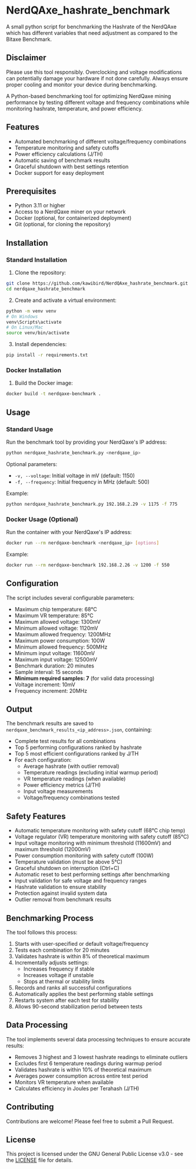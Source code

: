 # NerdQAxe_hashrate_benchmark
A small python script for benchmarking the Hashrate of the NerdQAxe which has different variables that need adjustment as compared to the Bitaxe Benchmark.

## Disclaimer

Please use this tool responsibly. Overclocking and voltage modifications can potentially damage your hardware if not done carefully. Always ensure proper cooling and monitor your device during benchmarking.

A Python-based benchmarking tool for optimizing NerdQaxe mining performance by testing different voltage and frequency combinations while monitoring hashrate, temperature, and power efficiency.

## Features

- Automated benchmarking of different voltage/frequency combinations
- Temperature monitoring and safety cutoffs
- Power efficiency calculations (J/TH)
- Automatic saving of benchmark results
- Graceful shutdown with best settings retention
- Docker support for easy deployment

## Prerequisites

- Python 3.11 or higher
- Access to a NerdQaxe miner on your network
- Docker (optional, for containerized deployment)
- Git (optional, for cloning the repository)

## Installation

### Standard Installation

1. Clone the repository:
```bash
git clone https://github.com/kawibird/NerdQAxe_hashrate_benchmark.git
cd nerdqaxe_hashrate_benchmark
```

2. Create and activate a virtual environment:
```bash
python -m venv venv
# On Windows
venv\Scripts\activate
# On Linux/Mac
source venv/bin/activate
```

3. Install dependencies:
```bash
pip install -r requirements.txt
```

### Docker Installation

1. Build the Docker image:
```bash
docker build -t nerdqaxe-benchmark .
```

## Usage

### Standard Usage

Run the benchmark tool by providing your NerdQaxe's IP address:

```bash
python nerdqaxe_hashrate_benchmark.py <nerdqaxe_ip>
```

Optional parameters:
- `-v, --voltage`: Initial voltage in mV (default: 1150)
- `-f, --frequency`: Initial frequency in MHz (default: 500)

Example:
```bash
python nerdqaxe_hashrate_benchmark.py 192.168.2.29 -v 1175 -f 775
```

### Docker Usage (Optional)

Run the container with your NerdQaxe's IP address:

```bash
docker run --rm nerdqaxe-benchmark <nerdqaxe_ip> [options]
```

Example:
```bash
docker run --rm nerdqaxe-benchmark 192.168.2.26 -v 1200 -f 550
```

## Configuration

The script includes several configurable parameters:

- Maximum chip temperature: 68°C
- Maximum VR temperature: 85°C
- Maximum allowed voltage: 1300mV
- Minimum allowed voltage: 1120mV
- Maximum allowed frequency: 1200MHz
- Maximum power consumption: 100W
- Minimum allowed frequency: 500MHz
- Minimum input voltage: 11600mV
- Maximum input voltage: 12500mV
- Benchmark duration: 20 minutes
- Sample interval: 15 seconds
- **Minimum required samples: 7** (for valid data processing)
- Voltage increment: 10mV
- Frequency increment: 20MHz

## Output

The benchmark results are saved to `nerdqaxe_benchmark_results_<ip_address>.json`, containing:
- Complete test results for all combinations
- Top 5 performing configurations ranked by hashrate
- Top 5 most efficient configurations ranked by J/TH
- For each configuration:
  - Average hashrate (with outlier removal)
  - Temperature readings (excluding initial warmup period)
  - VR temperature readings (when available)
  - Power efficiency metrics (J/TH)
  - Input voltage measurements
  - Voltage/frequency combinations tested

## Safety Features

- Automatic temperature monitoring with safety cutoff (68°C chip temp)
- Voltage regulator (VR) temperature monitoring with safety cutoff (85°C)
- Input voltage monitoring with minimum threshold (11600mV) and maximum threshold (12000mV)
- Power consumption monitoring with safety cutoff (100W)
- Temperature validation (must be above 5°C)
- Graceful shutdown on interruption (Ctrl+C)
- Automatic reset to best performing settings after benchmarking
- Input validation for safe voltage and frequency ranges
- Hashrate validation to ensure stability
- Protection against invalid system data
- Outlier removal from benchmark results

## Benchmarking Process

The tool follows this process:
1. Starts with user-specified or default voltage/frequency
2. Tests each combination for 20 minutes
3. Validates hashrate is within 8% of theoretical maximum
4. Incrementally adjusts settings:
   - Increases frequency if stable
   - Increases voltage if unstable
   - Stops at thermal or stability limits
5. Records and ranks all successful configurations
6. Automatically applies the best performing stable settings
7. Restarts system after each test for stability
8. Allows 90-second stabilization period between tests

## Data Processing

The tool implements several data processing techniques to ensure accurate results:
- Removes 3 highest and 3 lowest hashrate readings to eliminate outliers
- Excludes first 6 temperature readings during warmup period
- Validates hashrate is within 10% of theoretical maximum
- Averages power consumption across entire test period
- Monitors VR temperature when available
- Calculates efficiency in Joules per Terahash (J/TH)

## Contributing

Contributions are welcome! Please feel free to submit a Pull Request.

## License

This project is licensed under the GNU General Public License v3.0 - see the [LICENSE](LICENSE) file for details.
